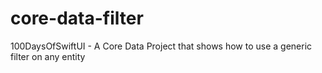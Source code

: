 # core-data-filter
100DaysOfSwiftUI - A Core Data Project that shows how to use a generic filter on any entity
